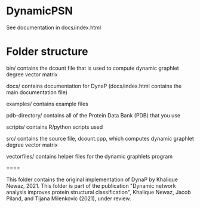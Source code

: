 # DynamicPSN


See documentation in docs/index.html


Folder structure
================

bin/ contains the dcount file that is used to compute dynamic graphlet degree vector matrix

docs/ contains documentation for DynaP (docs/index.html contains the main documentation file)

examples/ contains example files

pdb-directory/ contains all of the Protein Data Bank (PDB) that you use

scripts/ contains R/python scripts used

src/ contains the source file, dcount.cpp, which computes dynamic graphlet degree vector matrix

vectorfiles/ contains helper files for the dynamic graphlets program

====

This folder contains the original implementation of DynaP by Khalique Newaz, 2021. This folder is part of the publication "Dynamic network analysis improves protein structural classification", Khalique Newaz, Jacob Piland, and Tijana Milenkovic (2021), under review.


